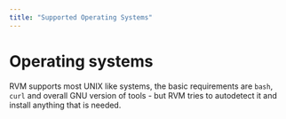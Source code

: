 ```yaml
---
title: "Supported Operating Systems"
---
```


# Operating systems

RVM supports most UNIX like systems, the basic requirements are `bash`, `curl` and
overall GNU version of tools - but RVM tries to autodetect it and install anything that is needed.
